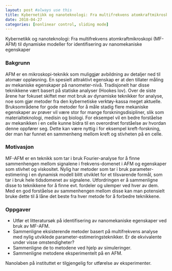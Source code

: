 ```yaml
---
layout: post #always use this
title: Kybernetikk og nanoteknologi: Fra multifrekvens atomkraftmikroskopi (MF-AFM) til dynamiske modeller for identifisering av nanomekaniske egenskaper   #This becomes the title of the page
date: 2018-04-27
categories: [nonlinear control, sliding mode]
---
```


Kybernetikk og nanoteknologi: Fra multifrekvens atomkraftmikroskopi (MF-AFM) til dynamiske modeller for identifisering av nanomekaniske egenskaper

### Bakgrunn ###
AFM er en mikroskopi-teknikk som muliggjør avbildning av detaljer ned til atomær oppløsning. En spesielt attraktivt egenskap er at den tillater måling av mekaniske egenskaper på nanometer-nivå. Tradisjonelt har disse teknikkene vært basert på statiske analyser (Hookes lov). Over de siste årene har fokuset skiftet mer mot bruk av dynamiske teknikker for analyse, noe som gjør metoder fra den kybernetiske verktøy-kassa meget aktuelle. Bruksområdene for gode metoder for å måle stadig flere mekaniske egenskaper av prøver vil være stor for mange forskningsdisipliner, slik som materialteknologi, medisin og biologi. For eksempel vil en bedre forståelse av mekanikken i en celle kunne bidra til en overordnet forståelse av hvordan denne oppfører seg. Dette kan være nyttig i for eksempel kreft-forskning, der man har funnet en sammenheng mellom kreft og stivheten på en celle.

### Motivasjon ###
MF-AFM er en teknikk som tar i bruk Fourier-analyse for å finne sammenhengen mellom signalene i frekvens-domenet i AFM og egenskaper som stivhet og viskositet. Nylig har metoder som tar i bruk parameter-estimering i en dynamisk modell blitt utviklet for et tilsvarende formål, som tar i bruk hele tidsdomenet av signalene. Utfordringen er å sammenligne disse to teknikkene for å finne evt. fordeler og ulemper ved hver av dem. Med en god forståelse av sammenhengen mellom disse kan man potensielt bruke dette til å låne det beste fra hver metode for å forbedre teknikkene.

### Oppgaver ###
* Utfør et litteratursøk på identifisering av nanomekaniske egenskaper ved bruk av MF-AFM.
* Sammenligne eksisterende metoder basert på multifrekvens analyse med nylig utviklede parameter-estimeringsteknikker. Er de ekvivalente under visse omstendigheter?
* Sammenligne de to metodene ved hjelp av simuleringer.
* Sammenligne metodene eksperimentelt på en AFM.

Nanolaben på instituttet er tilgjengelig for utførelse av eksperimenter.
